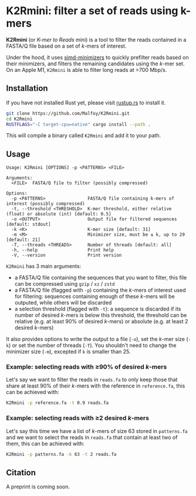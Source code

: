 # K2Rmini: filter a set of reads using k-mers

**K2Rmini** (or *K-mer to Reads* mini) is a tool to filter the reads contained in a FASTA/Q file based on a set of *k*-mers of interest.

Under the hood, it uses [simd-minimizers](https://github.com/rust-seq/simd-minimizers) to quickly prefilter reads based on their minimizers, and filters the remaining candidates using the *k*-mer set. On an Apple M1, `K2Rmini` is able to filter long reads at >700 Mbp/s.

## Installation

If you have not installed Rust yet, please visit [rustup.rs](https://rustup.rs/) to install it.

```sh
git clone https://github.com/Malfoy/K2Rmini.git
cd K2Rmini
RUSTFLAGS="-C target-cpu=native" cargo install --path .
```

This will compile a binary called `K2Rmini` and add it to your path.

## Usage

```
Usage: K2Rmini [OPTIONS] -p <PATTERNS> <FILE>

Arguments:
  <FILE>  FASTA/Q file to filter (possibly compressed)

Options:
  -p <PATTERNS>                FASTA/Q file containing k-mers of interest (possibly compressed)
  -t, --threshold <THRESHOLD>  K-mer threshold, either relative (float) or absolute (int) [default: 0.5]
  -o <OUTPUT>                  Output file for filtered sequences [default: stdout]
  -k <K>                       K-mer size [default: 31]
  -m <M>                       Minimizer size, must be ≤ k, up to 29 [default: 21]
  -T, --threads <THREADS>      Number of threads [default: all]
  -h, --help                   Print help
  -V, --version                Print version
```

`K2Rmini` has 3 main arguments:
- a FASTA/Q file containing the sequences that you want to filter, this file can be compressed using `gzip` / `xz` / `zstd`
- a FASTA/Q file (flagged with `-p`) containing the *k*-mers of interest used for filtering: sequences containing enough of these *k*-mers will be outputed, while others will be discarded
- a selection threshold (flagged with `-t`): a sequence is discarded if its number of desired *k*-mers is below this threshold, the threshold can be relative (e.g. at least 90% of desired *k*-mers) or absolute (e.g. at least 2 desired *k*-mers)

It also provides options to write the output to a file (`-o`), set the *k*-mer size (`-k`) or set the number of threads (`-T`).
You shouldn't need to change the minimizer size (`-m`), excepted if `k` is smaller than 25.

### Example: selecting reads with ≥90% of desired *k*-mers

Let's say we want to filter the reads in `reads.fa` to only keep those that share at least 90% of their *k*-mers with the reference in `reference.fa`, this can be achieved with:
```sh
K2Rmini -p reference.fa -t 0.9 reads.fa
```

### Example: selecting reads with ≥2 desired *k*-mers

Let's say this time we have a list of *k*-mers of size 63 stored in `patterns.fa` and we want to select the reads in `reads.fa` that contain at least two of them, this can be achieved with:
```sh
K2Rmini -p patterns.fa -k 63 -t 2 reads.fa
```

## Citation

A preprint is coming soon.
